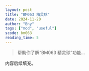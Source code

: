 ```yaml
---
layout: post
title: "BM063 精灵球"
date: 2024-11-20
author: "Bny"
tags: ["mod", "useful"]
scode: bm063
reading_time: 5
---
```


> 帮助你了解“BM063 精灵球”功能...

内容后续填充。
